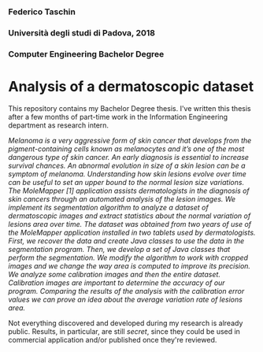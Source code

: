 ### Federico Taschin
### Università degli studi di Padova, 2018
### Computer Engineering Bachelor Degree

# Analysis of a dermatoscopic dataset

This repository contains my Bachelor Degree thesis.
I've written this thesis after a few months of part-time work in the Information Engineering department as research intern.

*Melanoma is a very aggressive form of skin cancer that develops from the pigment-containing cells known as melanocytes and it’s one of the most dangerous type of skin cancer. An early diagnosis is essential to increase survival chances. An abnormal evolution in size of a skin lesion can be a symptom of melanoma. Understanding how skin lesions evolve over time can be useful to set an upper bound to the normal lesion size variations. The MoleMapper [1] application assists dermatologists in the diagnosis of skin cancers through an automated analysis of the lesion images. We implement its segmentation algorithm to analyze a dataset of dermatoscopic images and extract statistics about the normal variation of lesions area over time. The dataset was obtained from two years of use of the MoleMapper application installed in two tablets used by dermatologists. First, we recover the data and create Java classes to use the data in the segmentation program. Then, we develop a set of Java classes that perform the segmentation. We modify the algorithm to work with cropped images and we change the way area is computed to improve its precision. We analyze some calibration images and then the entire dataset. Calibration images are important to determine the accuracy of our program. Comparing the results of the analysis with the calibration error values we can prove an idea about the average variation rate of lesions area.*

Not everything discovered and developed during my research is already public.
Results, in particular, are still *secret*, since they could be used in commercial application and/or published once they're reviewed.
